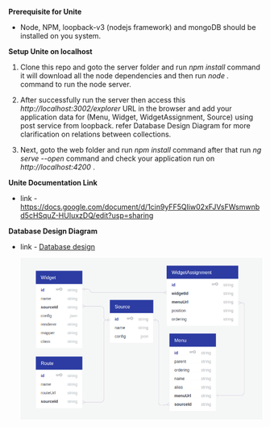 **Prerequisite for Unite**
 - Node, NPM, loopback-v3 (nodejs framework) and mongoDB should be installed on you system.
 

**Setup Unite on localhost**
 1. Clone this repo and goto the server folder and run *npm install* command it will download all the node dependencies and then run *node .* command to run the node server.
 
 2. After successfully run the server then access this *http://localhost:3002/explorer* URL in the browser and add your application data for (Menu, Widget, WidgetAssignment, Source) using post service from loopback. refer Database Design Diagram for more clarification on relations between collections.
 
 3. Next, goto the web folder and run *npm install* command after that run *ng serve --open* command and check your application run on *http://localhost:4200* .


 **Unite Documentation Link**
 -  link - https://docs.google.com/document/d/1cin9yFF5QIiw02xFJVsFWsmwnbd5cHSquZ-HUIuxzDQ/edit?usp=sharing

 
 **Database Design Diagram**
 -  link - <a href="https://app.quickdatabasediagrams.com/#/schema/kgDNgaLMYESb-suRwpJeGw" target="_blank">Database design</a>

    ![unite database design](unite-database-design.png)
